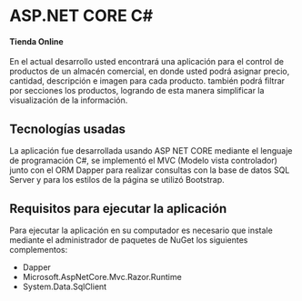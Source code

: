 # ASP.NET CORE C#


#### Tienda Online

En el actual desarrollo usted encontrará una aplicación para el control de productos de un almacén comercial, en donde usted podrá asignar precio, cantidad, descripción e imagen para cada producto. también podrá filtrar por secciones los productos, logrando de esta manera simplificar la visualización de la información.



## Tecnologías usadas

La aplicación fue desarrollada usando ASP NET CORE mediante el lenguaje de programación C#, se implementó el MVC (Modelo vista controlador) junto con el ORM Dapper para realizar consultas con la base de datos SQL Server y para los estilos de la página se utilizó Bootstrap.

## Requisitos para ejecutar la aplicación
Para ejecutar la aplicación en su computador es necesario que instale mediante el administrador de paquetes de NuGet los siguientes complementos:
- Dapper
- Microsoft.AspNetCore.Mvc.Razor.Runtime
- System.Data.SqlClient

